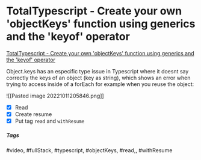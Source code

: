 # TotalTypescript - Create your own 'objectKeys' function using generics and the 'keyof' operator
[TotalTypescript - Create your own 'objectKeys' function using generics and the 'keyof' operator](https://www.totaltypescript.com/tips/create-your-own-objectkeys-function-using-generics-and-the-keyof-operator)

Object.keys has an especific type issue in Typescript where it doesnt say correctly the keys of an object (key as string), which shows an error when trying to access inside of a forEach for example when you reuse the object:

![[Pasted image 20221011205846.png]]

- [x] Read
- [x] Create resume
- [x] Put tag `read` and `withResume`

##### Tags
#video, #fullStack, #typescript, #objectKeys, #read,, #withResume 
